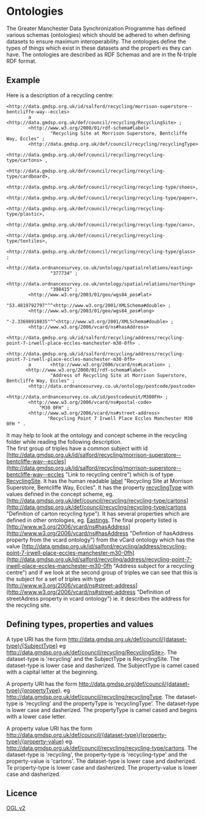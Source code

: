 Ontologies
==========

The Greater Manchester Data Synchronization Programme has defined various schemas (ontologies) which should be adhered to when defining datasets to ensure maximum interoperability.  The ontologies define the types of things which exist in these datasets and the properti
es they can have. The ontologies are described as RDF Schemas and are in the N-triple RDF format.

Example
-------

Here is a description of a recycling centre:

    <http://data.gmdsp.org.uk/id/salford/recycling/morrison-superstore--bentcliffe-way--eccles>
            a       <http://data.gmdsp.org.uk/def/council/recycling/RecyclingSite> ;
            <http://www.w3.org/2000/01/rdf-schema#label>
                    "Recycling Site at Morrison Superstore, Bentcliffe Way, Eccles" ;
            <http://data.gmdsp.org.uk/def/council/recycling/recyclingType>
                    <http://data.gmdsp.org.uk/def/council/recycling/recycling-type/cartons> , 
                    <http://data.gmdsp.org.uk/def/council/recycling/recycling-type/cardboard>, 
                    <http://data.gmdsp.org.uk/def/council/recycling/recycling-type/shoes>,
                    <http://data.gmdsp.org.uk/def/council/recycling/recycling-type/paper>, 
                    <http://data.gmdsp.org.uk/def/council/recycling/recycling-type/plastic>,
                    <http://data.gmdsp.org.uk/def/council/recycling/recycling-type/cans>,
                    <http://data.gmdsp.org.uk/def/council/recycling/recycling-type/textiles>,
                    <http://data.gmdsp.org.uk/def/council/recycling/recycling-type/glass> ;
            <http://data.ordnancesurvey.co.uk/ontology/spatialrelations/easting>
                    "377734" ;
            <http://data.ordnancesurvey.co.uk/ontology/spatialrelations/northing>
                    "398415" ;
            <http://www.w3.org/2003/01/geo/wgs84_pos#lat>
                   "53.4819792797"^^<http://www.w3.org/2001/XMLSchema#double> ;
            <http://www.w3.org/2003/01/geo/wgs84_pos#long>
                   "-2.33698910835"^^<http://www.w3.org/2001/XMLSchema#double> ;
            <http://www.w3.org/2006/vcard/ns#hasAddress>
                   <http://data.gmdsp.org.uk/id/salford/recycling/address/recycling-point-7-irwell-place-eccles-manchester-m30-0fh> .
    
    <http://data.gmdsp.org.uk/id/salford/recycling/address/recycling-point-7-irwell-place-eccles-manchester-m30-0fh>
            a       <http://www.w3.org/2006/vcard/ns#Location> ;
           <http://www.w3.org/2000/01/rdf-schema#label>
                    "Address of Recycling Site at Morrison Superstore, Bentcliffe Way, Eccles" ;
            <http://data.ordnancesurvey.co.uk/ontology/postcode/postcode>
                    <http://data.ordnancesurvey.co.uk/id/postcodeunit/M300FH> ;
            <http://www.w3.org/2006/vcard/ns#postal-code>
                "M30 0FH" ;
            <http://www.w3.org/2006/vcard/ns#street-address>
                   "Recycling Point 7 Irwell Place Eccles Manchester M30 0FH " .

It may help to look at the ontology and concept scheme in the recycling folder while reading the following description.  
The first group of triples have a common subject with id [http://data.gmdsp.org.uk/id/salford/recycling/morrison-superstore--bentcliffe-way--eccles](http://data.gmdsp.org.uk/id/salford/recycling/morrison-superstore--bentcliffe-way--eccles "Link to recycling centre") which is of type [RecyclingSite](http://data.gmdsp.org.uk/def/council/recycling/RecyclingSite "Definition of a Recycling Site"). It has the human readable [label](http://www.w3.org/2000/01/rdf-schema#label "Definition of Label") "Recycling Site at Morrison Superstore, Bentcliffe Way, Eccles". It has the property [recyclingType](http://data.gmdsp.org.uk/def/council/recycling/recyclingType "Definition of recycling type") with values defined in the concept scheme, eg. [http://data.gmdsp.org.uk/def/council/recycling/recycling-type/cartons](http://data.gmdsp.org.uk/def/council/recycling/recycling-type/cartons "Definition of carton recycling type"). It has several properties which are defined in other ontologies, eg. [Eastings](http://data.ordnancesurvey.co.uk/ontology/spatialrelations/easting "Definition of Eastings from OS"). The final property listed is [http://www.w3.org/2006/vcard/ns#hasAddress](http://www.w3.org/2006/vcard/ns#hasAddress "Defintion of hasAddress property from the vcard ontology") from the vCard ontology which has the value [http://data.gmdsp.org.uk/id/salford/recycling/address/recycling-point-7-irwell-place-eccles-manchester-m30-0fh](http://data.gmdsp.org.uk/id/salford/recycling/address/recycling-point-7-irwell-place-eccles-manchester-m30-0fh "Address subject for a recycling centre") and if we look at the second group of triples we can see that this is the subject for a set of triples with type [http://www.w3.org/2006/vcard/ns#street-address](http://www.w3.org/2006/vcard/ns#street-address "Definition of streetAdress property in vcard ontology") ie. it describes the address for the recycling site.

Defining types, properties and values
-------------------------------------

A type URI has the form http://data.gmdsp.org.uk/def/council/{dataset-type}/{SubjectType} eg http://data.gmdsp.org.uk/def/council/recycling/RecyclingSite>. The dataset-type is 'recycling' and the SubjectType is RecyclingSite. The dataset-type is lower case and dasherized. The SubjectType is camel cased with a capital letter at the beginning.

A property URI has the form http://data.gmdsp.org/def/council/{dataset-type}/{propertyType}. eg http://data.gmdsp.org.uk/def/council/recycling/recyclingType. The dataset-type is 'recycling' and the propertyType is 'recyclingType'. The dataset-type is lower case and dasherized. The propertyType is camel cased and begins with a lower case letter.

A property value URI has the form http://data.gmdsp.org.uk/def/council/{dataset-type}/{property-type}/{property-value} eg. http://data.gmdsp.org.uk/def/council/recycling/recycling-type/cartons. The dataset-type is 'recycling', the property-type is 'recycling-type' and the property-value is 'cartons'. The dataset-type is lower case and dasherized. Te property-type is lower case and dasherized. The property-value is lower case and dasherized.

Licence
-------
[OGL v2](http://www.nationalarchives.gov.uk/doc/open-government-licence/version/2/ "UK Open Government Licence version 2")
